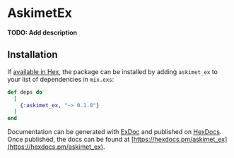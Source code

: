 # AskimetEx

**TODO: Add description**

## Installation

If [available in Hex](https://hex.pm/docs/publish), the package can be installed
by adding `askimet_ex` to your list of dependencies in `mix.exs`:

```elixir
def deps do
  [
    {:askimet_ex, "~> 0.1.0"}
  ]
end
```

Documentation can be generated with [ExDoc](https://github.com/elixir-lang/ex_doc)
and published on [HexDocs](https://hexdocs.pm). Once published, the docs can
be found at [https://hexdocs.pm/askimet_ex](https://hexdocs.pm/askimet_ex).


